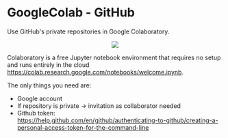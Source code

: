 # GoogleColab - GitHub
Use GitHub's private repositories in Google Colaboratory.

<p align="center">
  <img src="https://user-images.githubusercontent.com/12975980/76165359-c0537c80-6156-11ea-8ed4-6eca7ad0a801.png">
</p>

Colaboratory is a free Jupyter notebook environment that requires no setup and runs entirely in the cloud
https://colab.research.google.com/notebooks/welcome.ipynb.

The only things you need are:
- Google account
- If repository is private -> invitation as collaborator needed
- Github token:  
https://help.github.com/en/github/authenticating-to-github/creating-a-personal-access-token-for-the-command-line

